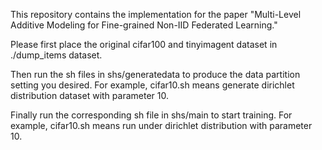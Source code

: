 This repository contains the implementation for the paper "Multi-Level Additive Modeling for Fine-grained Non-IID Federated Learning." 

Please first place the original cifar100 and tinyimagent dataset in ./dump_items dataset.

Then run the sh files in shs/generatedata to produce the data partition setting you desired. For example, cifar10.sh means generate dirichlet distribution dataset with parameter 10. 

Finally run the corresponding sh file in shs/main to start training. For example, cifar10.sh means run under dirichlet distribution with parameter 10. 
